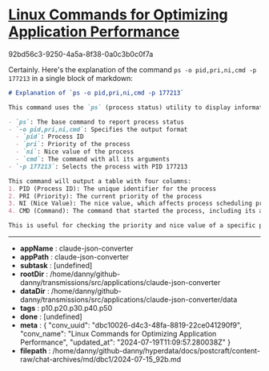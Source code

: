 # [Linux Commands for Optimizing Application Performance](https://claude.ai/chat/dbc10026-d4c3-48fa-8819-22ce041290f9)

92bd56c3-9250-4a5a-8f38-0a0c3b0c0f7a

 Certainly. Here's the explanation of the command `ps -o pid,pri,ni,cmd -p 177213` in a single block of markdown:

```markdown
# Explanation of `ps -o pid,pri,ni,cmd -p 177213`

This command uses the `ps` (process status) utility to display information about a specific process:

- `ps`: The base command to report process status
- `-o pid,pri,ni,cmd`: Specifies the output format
  - `pid`: Process ID
  - `pri`: Priority of the process
  - `ni`: Nice value of the process
  - `cmd`: The command with all its arguments
- `-p 177213`: Selects the process with PID 177213

This command will output a table with four columns:
1. PID (Process ID): The unique identifier for the process
2. PRI (Priority): The current priority of the process
3. NI (Nice Value): The nice value, which affects process scheduling priority
4. CMD (Command): The command that started the process, including its arguments

This is useful for checking the priority and nice value of a specific process, which can be helpful when optimizing system performance or troubleshooting issues related to process scheduling.
```

---

* **appName** : claude-json-converter
* **appPath** : claude-json-converter
* **subtask** : [undefined]
* **rootDir** : /home/danny/github-danny/transmissions/src/applications/claude-json-converter
* **dataDir** : /home/danny/github-danny/transmissions/src/applications/claude-json-converter/data
* **tags** : p10.p20.p30.p40.p50
* **done** : [undefined]
* **meta** : {
  "conv_uuid": "dbc10026-d4c3-48fa-8819-22ce041290f9",
  "conv_name": "Linux Commands for Optimizing Application Performance",
  "updated_at": "2024-07-19T11:09:57.280038Z"
}
* **filepath** : /home/danny/github-danny/hyperdata/docs/postcraft/content-raw/chat-archives/md/dbc1/2024-07-15_92b.md
